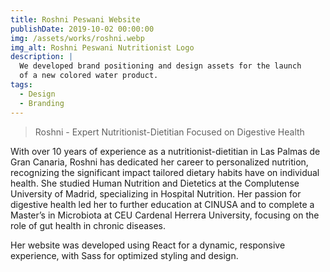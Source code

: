 ```yaml
---
title: Roshni Peswani Website
publishDate: 2019-10-02 00:00:00
img: /assets/works/roshni.webp
img_alt: Roshni Peswani Nutritionist Logo
description: |
  We developed brand positioning and design assets for the launch
  of a new colored water product.
tags:
  - Design
  - Branding
---
```


> Roshni - Expert Nutritionist-Dietitian Focused on Digestive Health

With over 10 years of experience as a nutritionist-dietitian in Las Palmas de Gran Canaria, Roshni has dedicated her career to personalized nutrition, recognizing the significant impact tailored dietary habits have on individual health. She studied Human Nutrition and Dietetics at the Complutense University of Madrid, specializing in Hospital Nutrition. Her passion for digestive health led her to further education at CINUSA and to complete a Master’s in Microbiota at CEU Cardenal Herrera University, focusing on the role of gut health in chronic diseases.

Her website was developed using React for a dynamic, responsive experience, with Sass for optimized styling and design.
